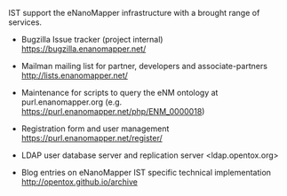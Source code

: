 IST support the eNanoMapper infrastructure with a brought range of services.

* Bugzilla Issue tracker (project internal)
  <https://bugzilla.enanomapper.net/>

* Mailman mailing list for partner, developers and associate-partners
  <http://lists.enanomapper.net/>

* Maintenance for scripts to query the eNM ontology at purl.enanomapper.org
  (e.g. <https://purl.enanomapper.net/php/ENM_0000018>)

* Registration form and user management
  <https://purl.enanomapper.net/register/>

* LDAP user database server and replication server
  <ldap.opentox.org>

* Blog entries on eNanoMapper IST specific technical implementation
  <http://opentox.github.io/archive>